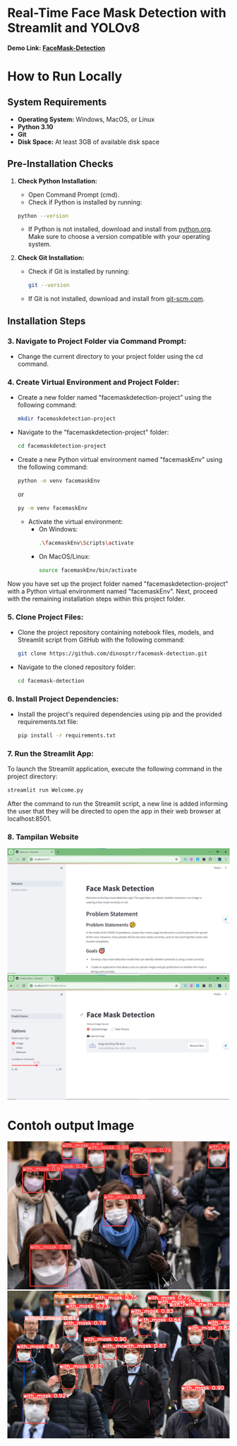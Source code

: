 # Real-Time Face Mask Detection with Streamlit and YOLOv8

#### Demo Link: [FaceMask-Detection](https://facemask-detection-82rvznihkuz6cpffsrl4ay.streamlit.app/)

# How to Run Locally
## System Requirements
- **Operating System:** Windows, MacOS, or Linux
- **Python 3.10**
- **Git**
- **Disk Space:** At least 3GB of available disk space

## Pre-Installation Checks

1. **Check Python Installation:**
   - Open Command Prompt (cmd).
   - Check if Python is installed by running:
     
    ```bash
    python --version
    ```
     
   - If Python is not installed, download and install from [python.org](https://www.python.org/downloads/). Make sure to choose a version compatible with your operating system.

2. **Check Git Installation:**
   - Check if Git is installed by running:
     ```bash
     git --version
     ```
   - If Git is not installed, download and install from [git-scm.com](https://git-scm.com/downloads/).

## Installation Steps

### 3. Navigate to Project Folder via Command Prompt:
   - Change the current directory to your project folder using the cd command.

### 4. Create Virtual Environment and Project Folder:
   - Create a new folder named "facemaskdetection-project" using the following command:
     ```bash
     mkdir facemaskdetection-project
     ```
   - Navigate to the "facemaskdetection-project" folder:
     ```bash
     cd facemaskdetection-project
     ```
   - Create a new Python virtual environment named "facemaskEnv" using the following command:
     ```bash
     python -m venv facemaskEnv 
     ```
     or 
     ```bash
     py -m venv facemaskEnv
     ```
     - Activate the virtual environment:
       - On Windows:
         ```bash
         .\facemaskEnv\Scripts\activate
         ```
       - On MacOS/Linux:
         ```bash
         source facemaskEnv/bin/activate
         ```

Now you have set up the project folder named "facemaskdetection-project" with a Python virtual environment named "facemaskEnv". Next, proceed with the remaining installation steps within this project folder.

### 5. Clone Project Files:
   - Clone the project repository containing notebook files, models, and Streamlit script from GitHub with the following command:
     ```bash
     git clone https://github.com/dinosptr/facemask-detection.git
     ```
   - Navigate to the cloned repository folder:
     ```bash
     cd facemask-detection
     ```

### 6. Install Project Dependencies:
   - Install the project's required dependencies using pip and the provided requirements.txt file:
     ```bash
     pip install -r requirements.txt
     ```

### 7. Run the Streamlit App:
To launch the Streamlit application, execute the following command in the project directory:


```bash
streamlit run Welcome.py

```
After the command to run the Streamlit script, a new line is added informing the user that they will be directed to open the app in their web browser at localhost:8501.

### 8. Tampilan Website
![Alt text](assets/website_display.png)
![Alt text](assets/website_display_page2.png)

# Contoh output Image
![Alt text](assets/result.jpg)
![Alt text](assets/result_2.jpg)
